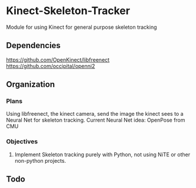 # Kinect-Skeleton-Tracker
Module for using Kinect for general purpose skeleton tracking


## Dependencies
https://github.com/OpenKinect/libfreenect
https://github.com/occipital/openni2

## Organization
### Plans
Using libfreenect, the kinect camera, send the image the kinect sees to a Neural Net for skeleton tracking.
Current Neural Net idea: OpenPose from CMU

### Objectives
1. Implement Skeleton tracking purely with Python, not using NiTE or other non-python projects.




## Todo
